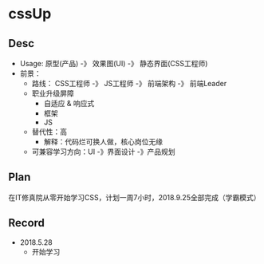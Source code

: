 # cssUp

## Desc

- Usage: 原型(产品) -》 效果图(UI) -》 静态界面(CSS工程师)
- 前景：
    - 路线： CSS工程师 -》 JS工程师 -》 前端架构 -》 前端Leader
    - 职业升级屏障
        - 自适应 & 响应式
        - 框架
        - JS
    - 替代性：高
        - 解释：代码烂可换人做，核心岗位无缘
    - 可兼容学习方向：UI -》界面设计 -》产品规划

## Plan

在IT修真院从零开始学习CSS，计划一周7小时，2018.9.25全部完成（学霸模式）

## Record

- 2018.5.28
    - 开始学习